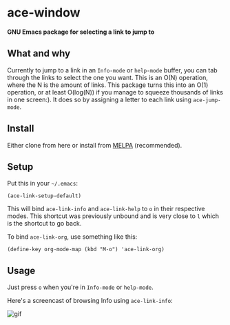 # ace-window

**GNU Emacs package for selecting a link to jump to**

## What and why

Currently to jump to a link in an `Info-mode` or `help-mode` buffer,
you can tab through the links to select the one you want.  This is an
O(N) operation, where the N is the amount of links.  This package
turns this into an O(1) operation, or at least O(log(N)) if you
manage to squeeze thousands of links in one screen:).
It does so by assigning a letter to each link using `ace-jump-mode`.

## Install
Either clone from here or install from [MELPA](http://melpa.milkbox.net/) (recommended).

## Setup

Put this in your `~/.emacs`:

    (ace-link-setup-default)

This will bind `ace-link-info` and `ace-link-help` to `o` in their
respective modes. This shortcut was previously unbound and is very
close to `l` which is the shortcut to go back.

To bind `ace-link-org`, use something like this:

    (define-key org-mode-map (kbd "M-o") 'ace-link-org)

## Usage

Just press `o` when you're in `Info-mode` or `help-mode`.

Here's a screencast of browsing Info using `ace-link-info`:

![gif][screencast-1]

[screencast-1]: https://raw.githubusercontent.com/abo-abo/ace-link/gh-pages/screencast-1.gif
